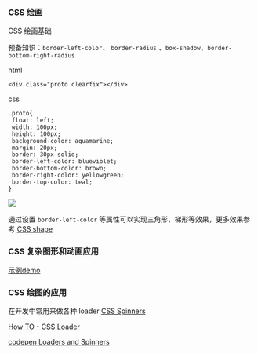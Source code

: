     
    
### CSS 绘画
CSS 绘画基础

预备知识：`border-left-color`、 `border-radius` 、`box-shadow`、`border-bottom-right-radius`


html

    <div class="proto clearfix"></div>

css

    .proto{
     float: left;
     width: 100px;
     height: 100px;
     background-color: aquamarine;
     margin: 20px;
     border: 30px solid;
     border-left-color: blueviolet;
     border-bottom-color: brown;
     border-right-color: yellowgreen;
     border-top-color: teal;
    }
    
    
![](http://swordshadow.qiniudn.com/2016-05-19-14636572952916.jpg)

通过设置 `border-left-color` 等属性可以实现三角形，梯形等效果，更多效果参考 [CSS shape](http://codepen.io/runcelim/pen/MyMeMv)


### CSS 复杂图形和动画应用

[示例demo](http://codepen.io/runcelim/pen/jqjMNy)


### CSS 绘图的应用



在开发中常用来做各种 loader [CSS Spinners](http://projects.lukehaas.me/css-loaders/)

[How TO - CSS Loader](http://www.w3schools.com/howto/howto_css_loader.asp)

[codepen Loaders and Spinners](https://codepen.io/collection/HtAne/)
     

